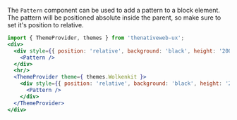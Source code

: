 The `Pattern` component can be used to add a pattern to a block element. The pattern will be positioned absolute inside the parent, so make sure to set it's position to relative.

```jsx
import { ThemeProvider, themes } from 'thenativeweb-ux';
<div>
  <div style={{ position: 'relative', background: 'black', height: '200px' }}>
    <Pattern />
  </div>
  <hr/>
  <ThemeProvider theme={ themes.Wolkenkit }>
    <div style={{ position: 'relative', background: 'black', height: '200px' }}>
      <Pattern />
    </div>
  </ThemeProvider>
</div>
```
